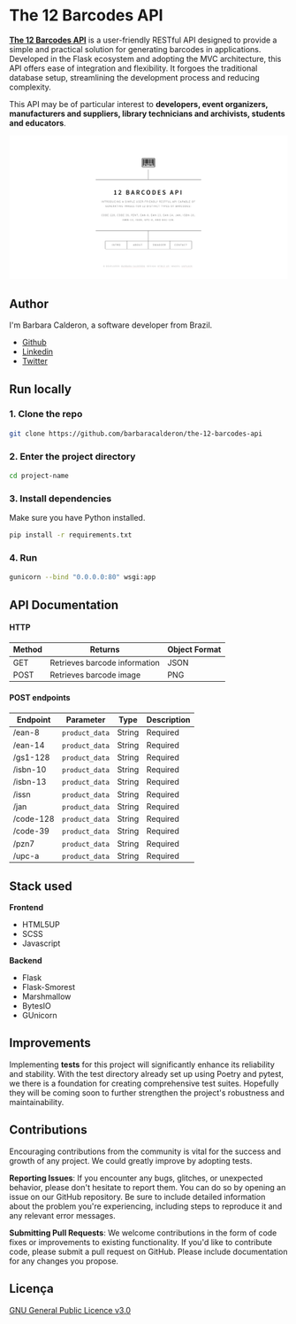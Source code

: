 
# The 12 Barcodes API

[**The 12 Barcodes API**](https://the-12-barcodes-api.onrender.com/) is a user-friendly RESTful API designed to provide a simple and practical solution for generating barcodes in applications. Developed in the Flask ecosystem and adopting the MVC architecture, this API offers ease of integration and flexibility. It forgoes the traditional database setup, streamlining the development process and reducing complexity.

This API may be of particular interest to **developers, event organizers, manufacturers and suppliers, library technicians and archivists, students and educators**.

![The 12 Barcodes API landing page](page.png)
## Author

I'm Barbara Calderon, a software developer from Brazil. 
- [Github](https://www.github.com/barbaracalderon)
- [Linkedin](https://www.linkedin.com/in/barbaracalderondev)
- [Twitter](https://www.x.com/bederoni)


## Run locally

### 1. Clone the repo

```bash
git clone https://github.com/barbaracalderon/the-12-barcodes-api
```

### 2. Enter the project directory

```bash
cd project-name
```

### 3. Install dependencies

Make sure you have Python installed.

```bash
pip install -r requirements.txt
```

### 4. Run 

```bash
gunicorn --bind "0.0.0.0:80" wsgi:app
```

## API Documentation

#### HTTP

| Method      | Returns                       | Object Format   |
|-------------|-------------------------------|-----------------|
| GET         | Retrieves barcode information | JSON           |
| POST        | Retrieves barcode image       | PNG            |


#### POST endpoints


| Endpoint   | Parameter      | Type   | Description |
|------------|----------------|--------|-------------|
| /ean-8     | `product_data` | String | Required    |
| /ean-14    | `product_data` | String | Required    |
| /gs1-128   | `product_data` | String | Required    |
| /isbn-10   | `product_data` | String | Required    |
| /isbn-13   | `product_data` | String | Required    |
| /issn      | `product_data` | String | Required    |
| /jan       | `product_data` | String | Required    |
| /code-128  | `product_data` | String | Required    |
| /code-39   | `product_data` | String | Required    |
| /pzn7      | `product_data` | String | Required    |
| /upc-a     | `product_data` | String | Required    |


## Stack used

**Frontend**

- HTML5UP
- SCSS
- Javascript

**Backend**

- Flask
- Flask-Smorest
- Marshmallow
- BytesIO
- GUnicorn


## Improvements

Implementing **tests** for this project will significantly enhance its reliability and stability. With the test directory already set up using Poetry and pytest, we there is a foundation for creating comprehensive test suites. Hopefully they will be coming soon to further strengthen the project's robustness and maintainability.
## Contributions

Encouraging contributions from the community is vital for the success and growth of any project. We could greatly improve by adopting tests.

**Reporting Issues**: If you encounter any bugs, glitches, or unexpected behavior, please don't hesitate to report them. You can do so by opening an issue on our GitHub repository. Be sure to include detailed information about the problem you're experiencing, including steps to reproduce it and any relevant error messages.

**Submitting Pull Requests**: We welcome contributions in the form of code fixes or improvements to existing functionality. If you'd like to contribute code, please submit a pull request on GitHub. Please include documentation for any changes you propose.

## Licença

[GNU General Public Licence v3.0](https://choosealicense.com/licenses/gpl-3.0/)

